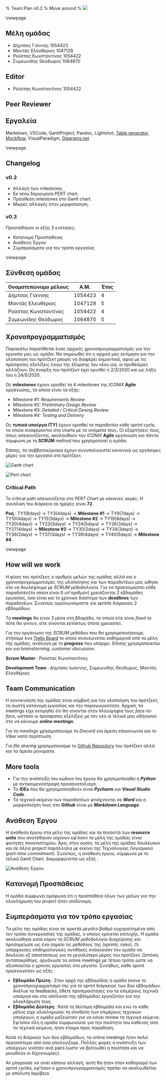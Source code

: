 % Team Plan v0.2
% Move around
% ![](images/Logo.jpg)

\newpage

## Μέλη ομάδας
* Δήμτσας Γιάννης 1054423
* Μαντάς Ελευθέριος 1047128
* Ρούστας Κωνσταντίνος 1054422
* Συμεωνίδης Θεόδωρος 1064870

## Editor
* Ρούστας Κωνσταντίνος 1054422

## Peer Reviewer

## Εργαλεία
Markdown, VSCode, GanttProject, Pandoc, Lightshot, [Table generator](https://www.tablesgenerator.com/), [Mockflow](https://www.mockflow.com/), VisualParadigm, [Diagrams.net](https://app.diagrams.net/)

\newpage

## Changelog
### v0.2 
* Αλλαγή των milestones.
* Εκ νέου δημιουργία PERT chart.
* Πρόσθεση milestones στο Gantt chart.
* Μικρές αλλαγές στην μορφοποίηση.

### v0.3 
Προστέθηκαν οι εξής 3 ενότητες:
* Κατανομή Προσπάθειας
* Ανάθεση Έργου
* Συμπεράσματα για τον τρόπο εργασίας

\newpage

## Σύνθεση ομάδας

| Ονοματεπώνυμο μέλους | Α.Μ.    | Έτος |
|----------------------|---------|------|
| Δήμτσας Γιάννης      | 1054423 | 4    |
| Μαντάς Ελευθέριος    | 1047128 | 5    |
| Ρούστας Κωνσταντίνος | 1054422 | 4    |
| Συμεωνίδης Θεόδωρος  | 1064870 | 5    |

## Χρονοπρογραμματισμός
Παρακάτω παρατίθεται ένας αρχικός χρονοπρογραμματισμός για την εργασία μας ως ομάδα.
Να σημειωθεί ότι η αρχική μας εκτίμηση για την υλοποίηση του πρότζεκτ μπορεί να διαφέρει σημαντικά, αφού με τις πρόσφατες εξελίξεις λόγω της έξαρσης του νέου ιού, οι προθεσμίες αλλάζουν. Ως έναρξη του πρότζεκτ έχει ορισθεί η 2/3/2020 και ως λήξη του η 24/5/2020. 

Ως **milestones** έχουν ορισθεί τα 4 milestones της *ICONIX* **Agile** οργάνωσης, τα οποία είναι τα εξής:

* Milestone #1: *Requirements Review*
* Milestone #2: *Preliminary Design Review*
* Milestone #3: *Detailed / Critical Desing Review*
* Milestone #4: *Testing and Delivery*

Ως **τυπικά υποέργα (ΤΥ)** έχουν ορισθεί τα παραδοτέα κάθε *sprint cycle*, τα οποία αναφέρονται στα charts με τα ονόματα τους. Οι εξαρτήσεις τους, όπως απεικονίζονται, ακολουθούν την *ICONIX* **Agile** οργάνωση και πάντα σύμφωνη με τη **SCRUM** method που χρησιμοποιεί η ομάδα.

Επίσης, τα σαββατοκύριακα έχουν συνυπολογιστεί κανονικά ως εργάσιμες μέρες για την εργασία στο πρότζεκτ.


![Gantt chart](images/Team-plan-Gantt-chartv0.2.png)

![Pert chart](images/Team-plan-Pert-chartv0.2.png)

### Critical Path
To critical path απεικονίζεται στο *PERT Chart* με κόκκινες ακμές. Η συνολική του διάρκεια σε ημέρες είναι **72**.

**Ροή** : TY1(8days) &rarr; TY3(4days) &rarr; **Milestone #1** &rarr; TY9(7days) &rarr; TY10(4days) &rarr; TY15(3days) &rarr; **Milestone #2** &rarr; TY19(8days) &rarr; TY20(4days) &rarr; TY23(3days) &rarr; TY24(5days) &rarr; TY26(3days) &rarr; TY27(4days) &rarr; **Milestone #3** &rarr; TY30(2days) &rarr; TY34(3days) &rarr; TY36(2days) &rarr; TY37(3days) &rarr; TY39(4days) &rarr; TY40(5days) &rarr; **Milestone #4** .

\newpage

## How will we work
Η φύση του πρότζεκτ, ο αριθμός μελών της ομάδας αλλά και ο χρονοπρογραμματισμός της υλοποίησης και των παραδοτέων μας ώθησε στο να δουλέψουμε με *SCRUM* μεθοδολογία. Για να προετοιμαστεί κάθε παραδοτέο(τα οποία είναι 6 υπ'αριθμόν) χρειάζονται 2 εβδομάδες εργασίας, όσο είναι και το χρονικό διάστημο των **deadlines** των παραδοτέων. Συνεπώς οργανωνόμαστε για *sprints* διάρκειας 2 εβδομάδων.

Τα **meetings** θα είναι 3 μέσα στη βδομάδα, τα οποία είτε είναι *fixed* το πότε θα γίνουν, είτε γίνονται εκτάκτως όποτε χρειαστεί.

Για την οργάνωση της *SCRUM* μεθόδου που θα χρησιμοποιήσουμε, στήσαμε ένα [Trello Board](https://trello.com/b/0cXG8Lum/software-engineering-project) το οποίο ανανεώνεται καθημερινά από τα μέλη της ομάδας, ανάλογα με το **progress** που υπάρχει. Επίσης χρησιμοποιείται και για *brainstorming*, *customer discussion*.

**Scrum Master** : Ρούστας Κωνσταντίνος

**Development Team** : Δήμτσας Ιωάννης, Συμεωνίδης Θεόδωρος, Μαντάς Ελευθέριος

## Team Communication
Η συννενόηση της ομάδας είναι κομβική για την υλοποίηση του πρότζεκτ, τη σωστή κατανομή εργασίας και την παραγωγικότητα. Αρχικά, τα meetings είχε εκτιμηθεί ότι θα γίνονται στην πλειοψηφία τους *face-to-face*, ωστόσο οι πρόσφατες εξελίξεις με τον νέο ιό τελικά μας οδήγησαν στο να κάνουμε ***online meetings***.

Για τα *meetings* χρησιμοποιούμε το *Discord* για άμεση επικοινωνία και το *Viber* κατά περίπτωση.

Για *file sharing* χρησιμοποιούμε το [Github Repository](https://github.com/Elite-Build-Team/move-around) του πρότζεκτ αλλά και τα άμεσα μηνύματα.

## More tools
* Για την ανάπτυξη του κώδικα του έργου θα χρησιμοποιηθεί η ***Python*** με *αντικειμενοστραφή* προσανατολισμό.
* Τα **IDEs** που θα χρησιμοποιηθούν είναι ***Pycharm*** και ***Visual Studio Code***.
* Τα *τεχνικά κείμενα* των παραδοτέων φτιάχνονται σε ***Word*** και η μορφοποίηση τους στο ***Github*** είναι με ***Markdown Language***.

## Ανάθεση Έργου
Η ανάθεση έργου στα μέλη της ομάδας και τα ποσοστά των **resource units** που ανατέθηκαν ισχύουν εφ'όσον τα μέλη της ομάδας είναι φοιτητές πανεπιστημίου. Άρα, στην ουσία, τα μέλη της ομάδας δουλέυουν και σε άλλα project παράλληλα με εκείνο της Τεχνολογίας Λογισμικού (*part-time commitment*). Συνεπώς, η ανάθεση έργου, σύμφωνα με το τελικό Gantt Chart, διαμορφώνεται ως εξής :

![Ανάθεση Έργου](images/Team-Plan-Resources.png)

## Κατανομή Προσπάθειας
Η ομάδα συμφωνεί ομόφωνα ότι η προσπάθεια όλων των μελών για την ολοκλήρωση του project ήταν ισοδύναμη.

## Συμπεράσματα για τον τρόπο εργασίας
Τα μέλη της ομάδας είναι σε αρκετά μεγάλο βαθμό ευχαριστημένα από τον τρόπο συνεργασίας της ομάδας, ο οποίος κρίνεται επιτυχής.
Η ομάδα ακολούθησε κατά κόρον τη *SCRUM* μεθοδολογία διαχείρισης και προσομείωσε ως ένα σημείο τις μεθόδους της (*sprints, roles*). Οι υπάρχουσες επιδημιολογικές συνθήκες ανάγκασαν την ομάδα να δουλεύει εξ αποστάσεως για το μεγαλύτερο μέρος του πρότζεκτ. Ωστόσο, ανταποκρίθηκε, οργάνωσε τα online meetings με τέτοιο τρόπο ώστε να αξιοποιείται ο χρόνος εργασίας στο μέγιστο. Συνήθως, κάθε sprint οργανώνοταν ως εξής :

* **Εβδομάδα Πρώτη** : Στην αρχή της εβδομάδας η ομάδα έκανε το χρονοπρογραμματισμό της για το sprint διάρκειας των δύο εβδομάδων. Ανέλυε τα feedbacks, έθετε προτεραιότητες για τα επιμέρους τεχνικά υποέργα και στο υπόλοιπο της εβδομάδας εργαζόταν για την ολοκλήρωση τους.
* **Εβδομάδα Δεύτερη** : Κατά τη δεύτερη εβδομάδα και ενώ το κάθε μέλος είχε ολοκληρώσει τη σύνθεση των επιμέρους τεχνικών υποέργων, η ομάδα μαζεύοταν για να κάνει review τα τεχνικά κείμενα. Εφ'όσον όλη η ομάδα συμφωνούσε για την ποιότητα του καθενός από τα τεχνικά κείμενα, ήταν έτοιμα προς παράδοση.

Κατά τη διάρκεια των δύο εβδομάδων, τα online meetings ήταν πολύ περισσότερα από όσα υπολογίζαμε. Πολλές φορές η ανάπτυξη των υποέργων γινόταν ανά pairs (ώστε να βελτιωθεί η ποιότητα και να μειωθούν οι διχογνωμίες).

Αν μπορούσε να γίνει κάποια αλλαγή, αυτή θα ήταν στον καθορισμό των sprint cycles, εφ'όσον ο χρονοπρογραμματισμός πρέπει να ακολουθείται με απόλυτη ακρίβεια.
